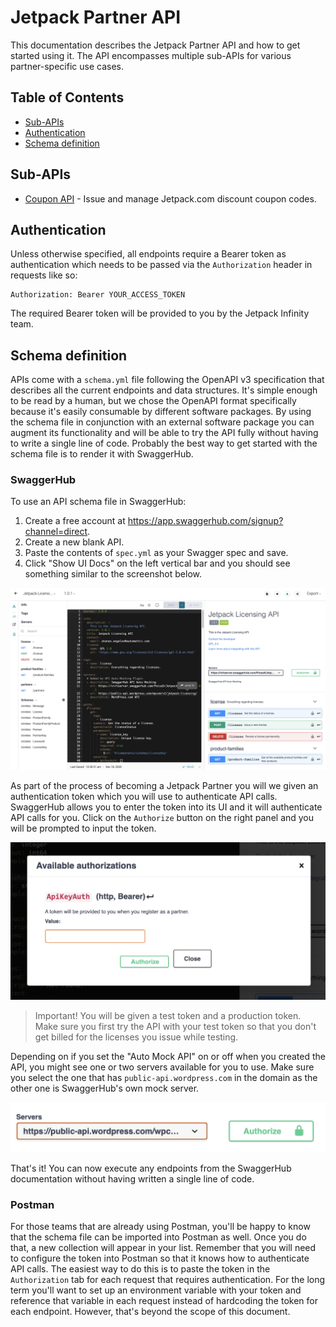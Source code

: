# Jetpack Partner API

This documentation describes the Jetpack Partner API and how to get started using it. The API encompasses multiple sub-APIs for various partner-specific use cases.

## Table of Contents

- [Sub-APIs](#sub-apis)
- [Authentication](#authentication)
- [Schema definition](#schema-definition)

## Sub-APIs

- [Coupon API](./coupon) - Issue and manage Jetpack.com discount coupon codes.

## Authentication

Unless otherwise specified, all endpoints require a Bearer token as authentication which needs to be passed via the `Authorization` header in requests like so:
```
Authorization: Bearer YOUR_ACCESS_TOKEN
```

The required Bearer token will be provided to you by the Jetpack Infinity team.

## Schema definition

APIs come with a `schema.yml` file following the OpenAPI v3 specification that describes all the current endpoints and data structures. It's simple enough to be read by a human, but we chose the OpenAPI format specifically because it's easily consumable by different software packages. By using the schema file in conjunction with an external software package you can augment its functionality and will be able to try the API fully without having to write a single line of code. Probably the best way to get started with the schema file is to render it with SwaggerHub.

### SwaggerHub

To use an API schema file in SwaggerHub:

1. Create a free account at https://app.swaggerhub.com/signup?channel=direct.
2. Create a new blank API.
3. Paste the contents of `spec.yml` as your Swagger spec and save.
4. Click "Show UI Docs" on the left vertical bar and you should see something similar to the screenshot below.

![SwaggerHub Docs Screenshot](./assets/images/swaggerhub.png)

As part of the process of becoming a Jetpack Partner you will we given an authentication token which you will use to authenticate API calls. SwaggerHub allows you to enter the token into its UI and it will authenticate API calls for you. Click on the `Authorize` button on the right panel and you will be prompted to input the token.

![SwaggerHub Bearer token input box](./assets/images/api-key-auth.png)

> Important! You will be given a test token and a production token. Make sure you first try the API with your test token so that you don't get billed for the licenses you issue while testing.

Depending on if you set the "Auto Mock API" on or off when you created the API, you might see one or two servers available for you to use. Make sure you select the one that has `public-api.wordpress.com` in the domain as the other one is SwaggerHub's own mock server.

![SwaggerHub servers combo box](./assets/images/swaggerhub-servers.png)


That's it! You can now execute any endpoints from the SwaggerHub documentation without having written a single line of code.

### Postman

For those teams that are already using Postman, you'll be happy to know that the schema file can be imported into Postman as well. Once you do that, a new collection will appear in your list. Remember that you will need to configure the token into Postman so that it knows how to authenticate API calls. The easiest way to do this is to paste the token in the `Authorization` tab for each request that requires authentication. For the long term you'll want to set up an environment variable with your token and reference that variable in each request instead of hardcoding the token for each endpoint. However, that's beyond the scope of this document.
